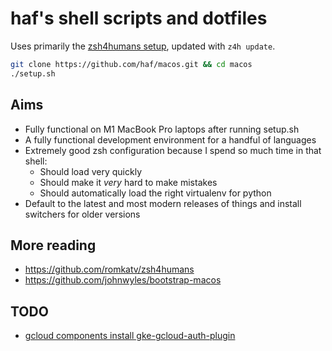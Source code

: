 # haf's shell scripts and dotfiles

Uses primarily the [zsh4humans setup](https://github.com/romkatv/zsh4humans), updated with `z4h update`.

```bash
git clone https://github.com/haf/macos.git && cd macos
./setup.sh
```

## Aims

- Fully functional on M1 MacBook Pro laptops after running setup.sh
- A fully functional development environment for a handful of languages
- Extremely good zsh configuration because I spend so much time in that shell:
  * Should load very quickly
  * Should make it *very* hard to make mistakes
  * Should automatically load the right virtualenv for python
- Default to the latest and most modern releases of things and install switchers for older versions

## More reading

- https://github.com/romkatv/zsh4humans
- https://github.com/johnwyles/bootstrap-macos



## TODO

- [gcloud components install gke-gcloud-auth-plugin](https://fabianlee.org/2022/10/20/gcp-fix-kubectl-auth-plugin-deprecation-warning-by-installing-new-auth-plugin/)
